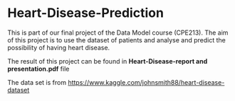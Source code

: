 # Heart-Disease-Prediction
This is part of our final project of the Data Model course (CPE213). The aim of this project is to use the dataset of patients and analyse and predict the possibility of having heart disease. 

The result of this project can be found in **Heart-Disease-report and presentation.pdf** file

The data set is from https://www.kaggle.com/johnsmith88/heart-disease-dataset

